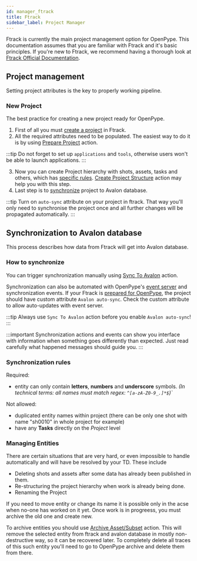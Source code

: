 ```yaml
---
id: manager_ftrack
title: Ftrack
sidebar_label: Project Manager
---
```


Ftrack is currently the main project management option for OpenPype. This documentation assumes that you are familiar with Ftrack and it's basic principles. If you're new to Ftrack, we recommend having a thorough look at [Ftrack Official Documentation](http://ftrack.rtd.ftrack.com/en/stable/).

## Project management
Setting project attributes is the key to properly working pipeline.

### New Project
The best practice for creating a new project ready for OpenPype.
1. First of all you must [create a project](http://ftrack.rtd.ftrack.com/en/stable/using/managing_projects/creating_a_new_project.html) in Ftrack.
2. All the required attributes need to be populated. The easiest way to do it is by using [Prepare Project](manager_ftrack_actions.md#prepare-project) action.

:::tip
Do not forget to set up `applications` and `tools`, otherwise users won't be able to launch applications.
:::

3. Now you can create Project hierarchy with shots, assets, tasks and others, which has [specific rules](#synchronization-rules). [Create Project Structure](manager_ftrack_actions.md#create-project-structure) action may help you with this step.
4. Last step is to [synchronize](#synchronization-to-avalon-database) project to Avalon database.

:::tip
Turn on `auto-sync` attribute on your project in ftrack. That way you'll only need to synchronise the project once and all further changes will be propagated automatically.
:::

## Synchronization to Avalon database
This process describes how data from Ftrack will get into Avalon database.

### How to synchronize
You can trigger synchronization manually using [Sync To Avalon](manager_ftrack_actions.md#sync-to-avalon) action.

Synchronization can also be automated with OpenPype's [event server](#event-server) and synchronization events. If your Ftrack is [prepared for OpenPype](#prepare-ftrack-for-openpype), the project should have custom attribute `Avalon auto-sync`. Check the custom attribute to allow auto-updates with event server.

:::tip
Always use `Sync To Avalon` action before you enable `Avalon auto-sync`!
:::

:::important
Synchronization actions and events can show you interface with information when something goes differently than expected. Just read carefully what happened messages should guide you.
:::

### Synchronization rules
Required:
- entity can only contain **letters**, **numbers** and **underscore** symbols.  *(In technical terms: all names must match regex: `^[a-zA-Z0-9_.]*$`)`*

Not allowed:
- duplicated entity names within project (there can be only one shot with name "sh0010" in whole project for example)
- have any **Tasks** directly on the *Project* level

### Managing Entities

There are certain situations that are very hard, or even impossible to handle automatically and will have be resolved by your TD. These include

- Deleting shots and assets after some data has already been published in them.
- Re-structuring the project hierarchy when work is already being done.
- Renaming the Project

If you need to move entity or change its name it is possible only in the acse when no-one has worked on it yet. Once work is in progreess, you must archive the old one and create new.

To archive entities you should use [Archive Asset/Subset](manager_ftrack_actions.md#delete-asset/subset) action. This will remove the selected entity from ftrack and avalon database in mostly non-destructive way, so it can be recovered later. To completely delete all traces of this such entity you'll need to go to OpenPype archive and delete them from there.
